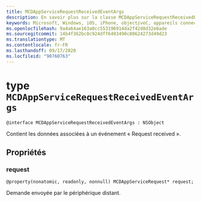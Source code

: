 ```yaml
---
title: MCDAppServiceRequestReceivedEventArgs
description: En savoir plus sur la classe MCDAppServiceRequestReceivedEventArgs. Cette classe contient des données associées à un événement « Request received ».
keywords: Microsoft, Windows, iOS, iPhone, objectiveC, appareils connectés, projet Rome
ms.openlocfilehash: 9a4a64ae163a0cc553196914da2f42d8d32e6ade
ms.sourcegitcommit: 14b4f362bc0c924dff6493490c80624273d49d23
ms.translationtype: MT
ms.contentlocale: fr-FR
ms.lasthandoff: 09/17/2020
ms.locfileid: "90760763"
---
```

# <a name="class-mcdappservicerequestreceivedeventargs"></a>type `MCDAppServiceRequestReceivedEventArgs` 

```
@interface MCDAppServiceRequestReceivedEventArgs : NSObject
```  
Contient les données associées à un événement « Request received ».

## <a name="properties"></a>Propriétés

### <a name="request"></a>request
`@property(nonatomic, readonly, nonnull) MCDAppServiceRequest* request;`

Demande envoyée par le périphérique distant.